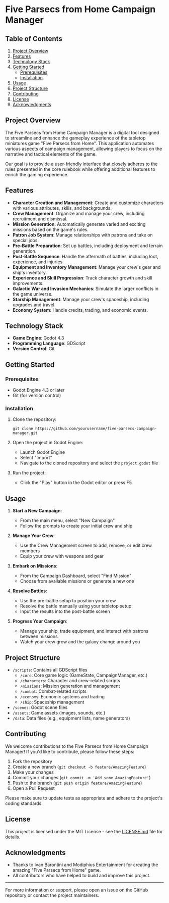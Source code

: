 # Five Parsecs from Home Campaign Manager

## Table of Contents
1. [Project Overview](#project-overview)
2. [Features](#features)
3. [Technology Stack](#technology-stack)
4. [Getting Started](#getting-started)
   - [Prerequisites](#prerequisites)
   - [Installation](#installation)
5. [Usage](#usage)
6. [Project Structure](#project-structure)
7. [Contributing](#contributing)
8. [License](#license)
9. [Acknowledgments](#acknowledgments)

## Project Overview

The Five Parsecs from Home Campaign Manager is a digital tool designed to streamline and enhance the gameplay experience of the tabletop miniatures game "Five Parsecs from Home". This application automates various aspects of campaign management, allowing players to focus on the narrative and tactical elements of the game.

Our goal is to provide a user-friendly interface that closely adheres to the rules presented in the core rulebook while offering additional features to enrich the gaming experience.

## Features

- **Character Creation and Management**: Create and customize characters with various attributes, skills, and backgrounds.
- **Crew Management**: Organize and manage your crew, including recruitment and dismissal.
- **Mission Generation**: Automatically generate varied and exciting missions based on the game's rules.
- **Patron Job System**: Manage relationships with patrons and take on special jobs.
- **Pre-Battle Preparation**: Set up battles, including deployment and terrain generation.
- **Post-Battle Sequence**: Handle the aftermath of battles, including loot, experience, and injuries.
- **Equipment and Inventory Management**: Manage your crew's gear and ship's inventory.
- **Experience and Skill Progression**: Track character growth and skill improvements.
- **Galactic War and Invasion Mechanics**: Simulate the larger conflicts in the game universe.
- **Starship Management**: Manage your crew's spaceship, including upgrades and travel.
- **Economy System**: Handle credits, trading, and economic events.

## Technology Stack

- **Game Engine**: Godot 4.3
- **Programming Language**: GDScript
- **Version Control**: Git

## Getting Started

### Prerequisites

- Godot Engine 4.3 or later
- Git (for version control)

### Installation

1. Clone the repository:
   ```
   git clone https://github.com/yourusername/five-parsecs-campaign-manager.git
   ```

2. Open the project in Godot Engine:
   - Launch Godot Engine
   - Select "Import"
   - Navigate to the cloned repository and select the `project.godot` file

3. Run the project:
   - Click the "Play" button in the Godot editor or press F5

## Usage

1. **Start a New Campaign**:
   - From the main menu, select "New Campaign"
   - Follow the prompts to create your initial crew and ship

2. **Manage Your Crew**:
   - Use the Crew Management screen to add, remove, or edit crew members
   - Equip your crew with weapons and gear

3. **Embark on Missions**:
   - From the Campaign Dashboard, select "Find Mission"
   - Choose from available missions or generate a new one

4. **Resolve Battles**:
   - Use the pre-battle setup to position your crew
   - Resolve the battle manually using your tabletop setup
   - Input the results into the post-battle screen

5. **Progress Your Campaign**:
   - Manage your ship, trade equipment, and interact with patrons between missions
   - Watch your crew grow and the galaxy change around you

## Project Structure

- `/scripts`: Contains all GDScript files
  - `/core`: Core game logic (GameState, CampaignManager, etc.)
  - `/characters`: Character and crew-related scripts
  - `/missions`: Mission generation and management
  - `/combat`: Combat-related scripts
  - `/economy`: Economic systems and trading
  - `/ship`: Spaceship management
- `/scenes`: Godot scene files
- `/assets`: Game assets (images, sounds, etc.)
- `/data`: Data files (e.g., equipment lists, name generators)

## Contributing

We welcome contributions to the Five Parsecs from Home Campaign Manager! If you'd like to contribute, please follow these steps:

1. Fork the repository
2. Create a new branch (`git checkout -b feature/AmazingFeature`)
3. Make your changes
4. Commit your changes (`git commit -m 'Add some AmazingFeature'`)
5. Push to the branch (`git push origin feature/AmazingFeature`)
6. Open a Pull Request

Please make sure to update tests as appropriate and adhere to the project's coding standards.

## License

This project is licensed under the MIT License - see the [LICENSE.md](LICENSE.md) file for details.

## Acknowledgments

- Thanks to Ivan Barontini and Modiphius Entertainment for creating the amazing "Five Parsecs from Home" game.
- All contributors who have helped to build and improve this project.

---

For more information or support, please open an issue on the GitHub repository or contact the project maintainers.
